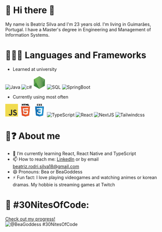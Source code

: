 # 🤗 Hi there 👋

My name is Beatriz Silva and I'm 23 years old. I'm living in Guimarães, Portugal.
I have a Master's degree in Engineering and Management of Information Systems.


# 👩🏼‍💻 Languages and Frameworks

- Learned at university
<p>
<img alt="Java" width="40px" src="https://cdn-icons-png.flaticon.com/512/226/226777.png" />
<img alt="c#" width="40px" src="https://iconape.com/wp-content/png_logo_vector/c.png" />
<img alt="Node.js" width="40px" src="https://raw.githubusercontent.com/github/explore/80688e429a7d4ef2fca1e82350fe8e3517d3494d/topics/nodejs/nodejs.png" />
<img alt="SQL" width="40px" src="https://cdn2.iconfinder.com/data/icons/programming-50/64/206_programming-sql-data-database-512.png" />
<img alt="SpringBoot" width="40px" src="https://img.icons8.com/?size=256&id=90519&format=png" />
</p>

- Currently using most often
<p>
<img alt="JavaScript" width="40px" src="https://raw.githubusercontent.com/github/explore/80688e429a7d4ef2fca1e82350fe8e3517d3494d/topics/javascript/javascript.png" />
<img alt="HTML" width="40px" src="https://raw.githubusercontent.com/github/explore/80688e429a7d4ef2fca1e82350fe8e3517d3494d/topics/html/html.png" />
<img alt="CSS" width="40px" src="https://raw.githubusercontent.com/github/explore/80688e429a7d4ef2fca1e82350fe8e3517d3494d/topics/css/css.png" />
<img alt="TypeScript" width="40px" src="https://upload.wikimedia.org/wikipedia/commons/thumb/4/4c/Typescript_logo_2020.svg/2048px-Typescript_logo_2020.svg.png" />
<img alt="React" width="40px" src="https://upload.wikimedia.org/wikipedia/commons/thumb/a/a7/React-icon.svg/2300px-React-icon.svg.png" />
<img alt="NextJS" width="40px" src="https://www.svgrepo.com/show/354113/nextjs-icon.svg" />
<img alt="Tailwindcss" width="40px" src="https://www.svgrepo.com/show/374118/tailwind.svg" />
</p>


# 🔎❓ About me

- 🌱 I’m currently learning React, React Native and TypeScript
- 📫 How to reach me: [LinkedIn](https://www.linkedin.com/in/beatrizsilva18) or by email beatriz.rodri.silva18@gmail.com
- 😄 Pronouns: Bea or BeaGoddess
- ⚡ Fun fact: I love playing videogames and watching animes or korean dramas. My hobbie is streaming games at Twitch

# 🔮 #30NitesOfCode:
  [Check out my progress!](https://www.codedex.io/@BeaGoddess/30-nites-of-code)  
  ![@BeaGoddess #30NitesOfCode](https://www.codedex.io/api/petStatus?user=BeaGoddess)

